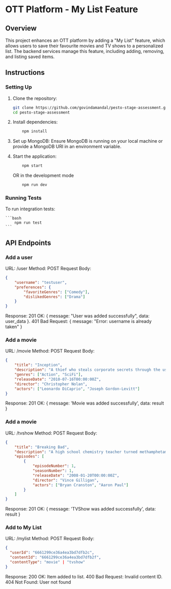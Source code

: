 # OTT Platform - My List Feature

## Overview
This project enhances an OTT platform by adding a "My List" feature, which allows users to save their favourite movies and TV shows to a personalized list. The backend services manage this feature, including adding, removing, and listing saved items.

## Instructions

### Setting Up
1. Clone the repository:
   ```bash
   git clone https://github.com/govindamandal/pesto-stage-assessment.git
   cd pesto-stage-assessment
   ```
2. Install dependencies:
    ```bash
        npm install
    ```

3. Set up MongoDB:
    Ensure MongoDB is running on your local machine or provide a MongoDB URI in an environment variable.

4. Start the application:
    ```bash
        npm start
    ```
    OR in the development mode
    ```bash
        npm run dev
    ```
### Running Tests

To run integration tests:

    ```bash
        npm run test
    ```
## API Endpoints

### Add a user
URL: /user
Method: POST
Request Body:

```json
{
    "username": "testuser",
    "preferences": {
        "favoriteGenres": ["Comedy"],
        "dislikedGenres": ["Drama"]
    }
}
```

Response:
201 OK: { message: "User was added successfully", data: user_data }.
401 Bad Request: { message: "Error: username is already taken" }

### Add a movie
URL: /movie
Method: POST
Request Body:

```json
{
    "title": "Inception",
    "description": "A thief who steals corporate secrets through the use of dream-sharing technology is given the inverse task of planting an idea into the mind of a CEO.",
    "genres": ["Action", "SciFi"],
    "releaseDate": "2010-07-16T00:00:00Z",
    "director": "Christopher Nolan",
    "actors": ["Leonardo DiCaprio", "Joseph Gordon-Levitt"]
}
```

Response:
201 OK: { message: 'Movie was added successfully', data: result }


### Add a movie
URL: /tvshow
Method: POST
Request Body:

```json
{
    "title": "Breaking Bad",
    "description": "A high school chemistry teacher turned methamphetamine producer.",
    "episodes": [
        {
            "episodeNumber": 1,
            "seasonNumber": 1,
            "releaseDate": "2008-01-20T00:00:00Z",
            "director": "Vince Gilligan",
            "actors": ["Bryan Cranston", "Aaron Paul"]
        }
    ]
}
```

Response:
201 OK: { message: 'TVShow was added successfully', data: result }


### Add to My List
URL: /mylist
Method: POST
Request Body:
```json
{
  "userId": "6661299ce36a4ea3bd7dfb2c",
  "contentId": "6661299ce36a4ea3bd7dfb2f",
  "contentType": "movie" | "tvshow"
}
```
Response:
200 OK: Item added to list.
400 Bad Request: Invalid content ID.
404 Not Found: User not found

